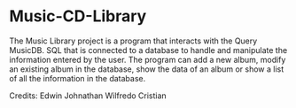 # Music-CD-Library

The Music Library project is a program that interacts with the Query MusicDB. SQL that is connected to a database 
to handle and manipulate the information entered by the user. The program can add a new album, modify an existing album
in the database, show the data of an album or show a list of all the information in the database.

Credits:
Edwin 
Johnathan
Wilfredo
Cristian
